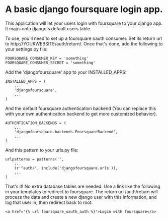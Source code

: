 A basic django foursquare login app.
====================================

This application will let your users login with foursquare to your django app. It maps onto django's default users table.

To use, you'll need to set up a foursquare oauth consumer. Set its return url to http://YOURWEBSITE/auth/return/. Once that's done, add the following to your settings.py file:

    FOURSQUARE_CONSUMER_KEY = 'something'
    FOURSQUARE_CONSUMER_SECRET = 'something'
    
Add the 'djangofoursquare' app to your INSTALLED_APPS:

    INSTALLED_APPS = (
        ...
        'djangofoursquare',
        ...
    )

And the default foursquare authentication backend (You can replace this with your own authentication backend to get more customized behavior).

    AUTHENTICATION_BACKENDS = (
        ...
        'djangofoursquare.backends.FoursquareBackend',
        ...
    )

And this pattern to your urls.py file:

    urlpatterns = patterns('',
        ...
        (r'^auth/', include('djangofoursquare.urls')),
        ...
    )

That's it! No extra database tables are needed. Use a link like the following in your templates to redirect to foursquare. The return url /auth/return will process the data and create a new django user with this information, and log that user in, then redirect back to root.

    <a href='{% url foursquare_oauth_auth %}'>Login with foursquare</a>
    
    
